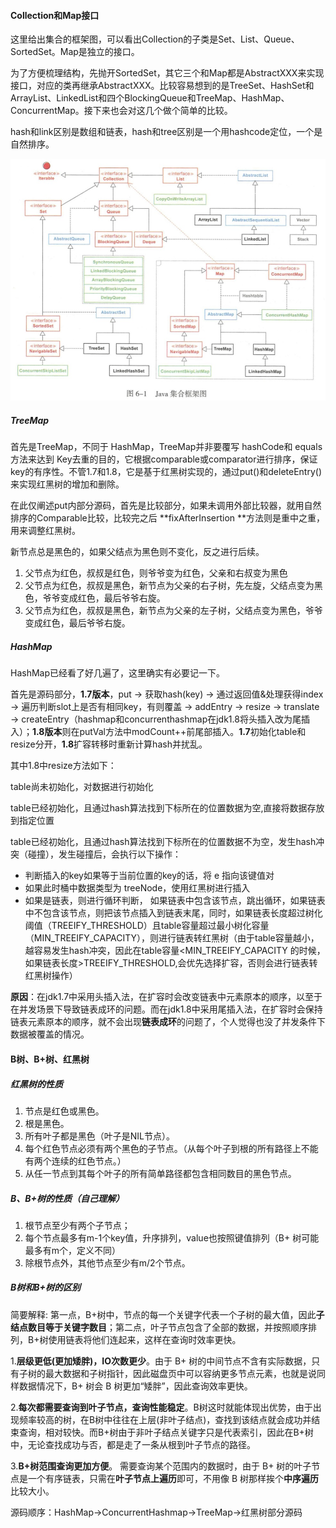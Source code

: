 #### Collection和Map接口

这里给出集合的框架图，可以看出Collection的子类是Set、List、Queue、SortedSet。Map是独立的接口。

为了方便梳理结构，先抛开SortedSet，其它三个和Map都是AbstractXXX来实现接口，对应的类再继承AbstractXXX。比较容易想到的是TreeSet、HashSet和ArrayList、LinkedList和四个BlockingQueue和TreeMap、HashMap、ConcurrentMap。接下来也会对这几个做个简单的比较。

hash和link区别是数组和链表，hash和tree区别是一个用hashcode定位，一个是自然排序。

<img src="./image/Java 集合框架图.jpeg" alt="Java 集合框架图" style="zoom: 60%;" />

##### TreeMap

首先是TreeMap，不同于 HashMap，TreeMap并非要覆写 hashCode和 equals方法来达到 Key去重的目的，它根据comparable或comparator进行排序，保证key的有序性。不管1.7和1.8，它是基于红黑树实现的，通过put()和deleteEntry()来实现红黑树的增加和删除。

在此仅阐述put内部分源码，首先是比较部分，如果未调用外部比较器，就用自然排序的Comparable比较，比较完之后 **fixAfterInsertion **方法则是重中之重，用来调整红黑树。

新节点总是黑色的，如果父结点为黑色则不变化，反之进行后续。

1. 父节点为红色，叔叔是红色，则爷爷变为红色，父亲和右叔变为黑色
2. 父节点为红色，叔叔是黑色，新节点为父亲的右子树，先左旋，父结点变为黑色，爷爷变成红色，最后爷爷右旋。
3. 父节点为红色，叔叔是黑色，新节点为父亲的左子树，父结点变为黑色，爷爷变成红色，最后爷爷右旋。

##### HashMap

HashMap已经看了好几遍了，这里确实有必要记一下。

首先是源码部分，**1.7版本**，put -> 获取hash(key) -> 通过返回值&处理获得index -> 遍历判断slot上是否有相同key，有则覆盖 -> addEntry -> resize -> translate -> createEntry（hashmap和concurrenthashmap在jdk1.8将头插入改为尾插入）；**1.8版本**则在putVal方法中modCount++前尾部插入。**1.7**初始化table和resize分开，**1.8**扩容转移时重新计算hash并扰乱。

其中1.8中resize方法如下：

table尚未初始化，对数据进行初始化

table已经初始化，且通过hash算法找到下标所在的位置数据为空,直接将数据存放到指定位置

table已经初始化，且通过hash算法找到下标所在的位置数据不为空，发生hash冲突（碰撞），发生碰撞后，会执行以下操作：

- 判断插入的key如果等于当前位置的key的话，将 e 指向该键值对
- 如果此时桶中数据类型为 treeNode，使用红黑树进行插入
- 如果是链表，则进行循环判断， 如果链表中包含该节点，跳出循环，如果链表中不包含该节点，则把该节点插入到链表末尾，同时，如果链表长度超过树化阈值（TREEIFY_THRESHOLD）且table容量超过最小树化容量（MIN_TREEIFY_CAPACITY），则进行链表转红黑树（由于table容量越小，越容易发生hash冲突，因此在table容量<MIN_TREEIFY_CAPACITY 的时候，如果链表长度>TREEIFY_THRESHOLD,会优先选择扩容，否则会进行链表转红黑树操作）

**原因**：在jdk1.7中采用头插入法，在扩容时会改变链表中元素原本的顺序，以至于在并发场景下导致链表成环的问题。而在jdk1.8中采用尾插入法，在扩容时会保持链表元素原本的顺序，就不会出现**链表成环**的问题了，个人觉得也没了并发条件下数据被覆盖的情况。

#### B树、B+树、红黑树

##### 红黑树的性质

1. 节点是红色或黑色。
2. 根是黑色。
3. 所有叶子都是黑色（叶子是NIL节点）。
4. 每个红色节点必须有两个黑色的子节点。（从每个叶子到根的所有路径上不能有两个连续的红色节点。）
5. 从任一节点到其每个叶子的所有简单路径都包含相同数目的黑色节点。

##### B、B+树的性质（自己理解）

1. 根节点至少有两个子节点；
2. 每个节点最多有m-1个key值，升序排列，value也按照键值排列（B+ 树可能最多有m个，定义不同）
3. 除根节点外，其他节点至少有m/2个节点。

##### B树和B+树的区别

简要解释:
第一点，B+树中，节点的每一个关键字代表一个子树的最大值，因此**子结点数目等于关键字数目**；第二点，叶子节点包含了全部的数据，并按照顺序排列，B+树使用链表将他们连起来，这样在查询时效率更快。

1.**层级更低(更加矮胖)，IO次数更少**。由于 B+ 树的中间节点不含有实际数据，只有子树的最大数据和子树指针，因此磁盘页中可以容纳更多节点元素，也就是说同样数据情况下，B+ 树会 B 树更加“矮胖”，因此查询效率更快。

2.**每次都需要查询到叶子节点，查询性能稳定**。B树这时就能体现出优势，由于出现频率较高的树，在B树中往往在上层(非叶子结点)，查找到该结点就会成功并结束查询，相对较快。而B+树由于非叶子结点关键字只是代表索引，因此在B+树中，无论查找成功与否，都是走了一条从根到叶子节点的路径。

3.**B+树范围查询更加方便**。 需要查询某个范围内的数据时，由于 B+ 树的叶子节点是一个有序链表，只需在**叶子节点上遍历**即可，不用像 B 树那样挨个**中序遍历**比较大小。

源码顺序：HashMap->ConcurrentHashmap->TreeMap->红黑树部分源码

